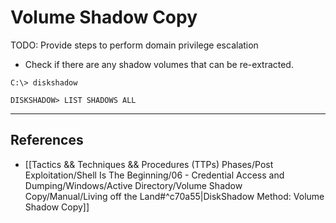 # Volume Shadow Copy

TODO: Provide steps to perform domain privilege escalation

- Check if there are any shadow volumes that can be re-extracted.

```
C:\> diskshadow

DISKSHADOW> LIST SHADOWS ALL
```

---
## References

- [[Tactics && Techniques && Procedures (TTPs) Phases/Post Exploitation/Shell Is The Beginning/06 - Credential Access and Dumping/Windows/Active Directory/Volume Shadow Copy/Manual/Living off the Land#^c70a55|DiskShadow Method: Volume Shadow Copy]]